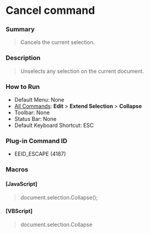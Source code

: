 # Cancel command

### Summary

> Cancels the current selection.

### Description

> Unselects any selection on the current document.

### How to Run

- Default Menu: None
- [All Commands](../tools/all_commands): **Edit** \> **Extend Selection**
\> **Collapse**
- Toolbar: None
- Status Bar: None
- Default Keyboard Shortcut: ESC

### Plug-in Command ID

- EEID\_ESCAPE (4187)

### Macros

#### \[JavaScript\]

> document.selection.Collapse();

#### \[VBScript\]

> document.selection.Collapse
